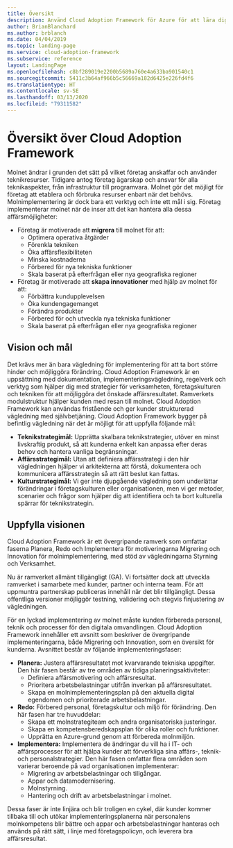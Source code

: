 ```yaml
---
title: Översikt
description: Använd Cloud Adoption Framework för Azure för att lära dig hur du anpassar strategier för företag, kultur och teknik för att möjliggöra önskade affärsresultat.
author: BrianBlanchard
ms.author: brblanch
ms.date: 04/04/2019
ms.topic: landing-page
ms.service: cloud-adoption-framework
ms.subservice: reference
layout: LandingPage
ms.openlocfilehash: c8bf289019e2200b5689a760e4a633ba901540c1
ms.sourcegitcommit: 5411c3b64af966b5c56669a182d6425e226fd4f6
ms.translationtype: HT
ms.contentlocale: sv-SE
ms.lasthandoff: 03/13/2020
ms.locfileid: "79311582"
---
```

# <a name="cloud-adoption-framework-roadmap"></a>Översikt över Cloud Adoption Framework

Molnet ändrar i grunden det sätt på vilket företag anskaffar och använder teknikresurser. Tidigare antog företag ägarskap och ansvar för alla teknikaspekter, från infrastruktur till programvara. Molnet gör det möjligt för företag att etablera och förbruka resurser enbart när det behövs. Molnimplementering är dock bara ett verktyg och inte ett mål i sig. Företag implementerar molnet när de inser att det kan hantera alla dessa affärsmöjligheter:

- Företag är motiverade att **migrera** till molnet för att:
  - Optimera operativa åtgärder
  - Förenkla tekniken
  - Öka affärsflexibiliteten
  - Minska kostnaderna
  - Förbered för nya tekniska funktioner
  - Skala baserat på efterfrågan eller nya geografiska regioner
- Företag är motiverade att **skapa innovationer** med hjälp av molnet för att:
  - Förbättra kundupplevelsen
  - Öka kundengagemanget
  - Förändra produkter
  - Förbered för och utveckla nya tekniska funktioner
  - Skala baserat på efterfrågan eller nya geografiska regioner

## <a name="vision-and-objectives"></a>Vision och mål

Det krävs mer än bara vägledning för implementering för att ta bort större hinder och möjliggöra förändring. Cloud Adoption Framework är en uppsättning med dokumentation, implementeringsvägledning, regelverk och verktyg som hjälper dig med strategier för verksamheten, företagskulturen och tekniken för att möjliggöra det önskade affärsresultatet. Ramverkets modulstruktur hjälper kunden med resan till molnet. Cloud Adoption Framework kan användas fristående och ger kunder strukturerad vägledning med självbetjäning. Cloud Adoption Framework bygger på befintlig vägledning när det är möjligt för att uppfylla följande mål:

- **Teknikstrategimål:** Upprätta skalbara teknikstrategier, utöver en minst livskraftig produkt, så att kunderna enkelt kan anpassa efter deras behov och hantera vanliga begränsningar.
- **Affärsstrategimål:** Utan att definiera affärsstrategi i den här vägledningen hjälper vi arkitekterna att förstå, dokumentera och kommunicera affärsstrategin så att rätt beslut kan fattas.
- **Kulturstrategimål:** Vi ger inte djupgående vägledning som underlättar förändringar i företagskulturen eller organisationen, men vi ger metoder, scenarier och frågor som hjälper dig att identifiera och ta bort kulturella spärrar för teknikstrategin.

## <a name="fulfilling-the-vision"></a>Uppfylla visionen

Cloud Adoption Framework är ett övergripande ramverk som omfattar faserna Planera, Redo och Implementera för motiveringarna Migrering och Innovation för molnimplementering, med stöd av vägledningarna Styrning och Verksamhet.

Nu är ramverket allmänt tillgängligt (GA). Vi fortsätter dock att utveckla ramverket i samarbete med kunder, partner och interna team. För att uppmuntra partnerskap publiceras innehåll när det blir tillgängligt. Dessa offentliga versioner möjliggör testning, validering och stegvis finjustering av vägledningen.

För en lyckad implementering av molnet måste kunden förbereda personal, teknik och processer för den digitala omvandlingen. Cloud Adoption Framework innehåller ett avsnitt som beskriver de övergripande implementeringarna, både Migrering och Innovation, som en översikt för kunderna. Avsnittet består av följande implementeringsfaser:

- **Planera:** Justera affärsresultatet mot kvarvarande tekniska uppgifter. Den här fasen består av tre områden av tidiga planeringsaktiviteter:
  - Definiera affärsmotivering och affärsresultat.
  - Prioritera arbetsbelastningar utifrån inverkan på affärsresultatet.
  - Skapa en molnimplementeringsplan på den aktuella digital egendomen och prioriterade arbetsbelastningar.
- **Redo:** Förbered personal, företagskultur och miljö för förändring. Den här fasen har tre huvuddelar:
  - Skapa ett molnstrategiteam och andra organisatoriska justeringar.
  - Skapa en kompetensberedskapsplan för olika roller och funktioner.
  - Upprätta en Azure-grund genom att förbereda molnmiljön.
- **Implementera:** Implementera de ändringar du vill ha i IT- och affärsprocesser för att hjälpa kunder att förverkliga sina affärs-, teknik- och personalstrategier. Den här fasen omfattar flera områden som varierar beroende på vad organisationen implementerar:
  - Migrering av arbetsbelastningar och tillgångar.
  - Appar och datamodernisering.
  - Molnstyrning.
  - Hantering och drift av arbetsbelastningar i molnet.

Dessa faser är inte linjära och blir troligen en cykel, där kunder kommer tillbaka till och utökar implementeringsplanerna när personalens molnkompetens blir bättre och appar och arbetsbelastningar hanteras och används på rätt sätt, i linje med företagspolicyn, och leverera bra affärsresultat.
